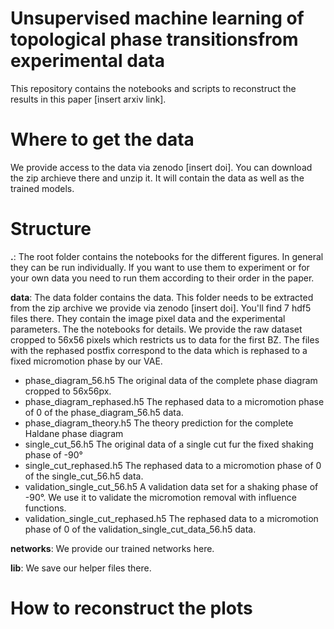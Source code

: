 # Unsupervised machine learning of topological phase transitionsfrom experimental data
This repository contains the notebooks and scripts to reconstruct the results in this paper [insert arxiv link].

# Where to get the data
We provide access to the data via zenodo [insert doi]. You can download the zip archieve there and unzip it. It will contain the data as well as the trained models.

# Structure
**.**: The root folder contains the notebooks for the different figures. In general they can be run individually. If you want to use them to experiment or for your own data you need to run them according to their order in the paper.

**data**: The data folder contains the data. This folder needs to be extracted from the zip archive we provide via zenodo [insert doi]. You'll find 7 hdf5 files there. They contain the image pixel data and the experimental parameters. The the notebooks for details. We provide the raw dataset cropped to 56x56 pixels which restricts us to data for the first BZ. The files with the rephased postfix correspond to the data which is rephased to a fixed micromotion phase by our VAE.
* phase_diagram_56.h5 The original data of the complete phase diagram cropped to 56x56px.
* phase_diagram_rephased.h5 The rephased data to a micromotion phase of 0 of the phase_diagram_56.h5 data.
* phase_diagram_theory.h5 The theory prediction for the complete Haldane phase diagram
* single_cut_56.h5 The original data of a single cut fur the fixed shaking phase of -90°
* single_cut_rephased.h5 The rephased data to a micromotion phase of 0 of the single_cut_56.h5 data.
* validation_single_cut_56.h5 A validation data set for a shaking phase of -90°. We use it to validate the micromotion removal with influence functions.
* validation_single_cut_rephased.h5  The rephased data to a micromotion phase of 0 of the validation_single_cut_data_56.h5 data.


**networks**: We provide our trained networks here.

**lib**: We save our helper files there.

# How to reconstruct the plots
